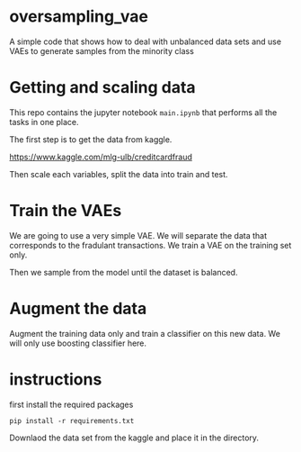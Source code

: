 # oversampling_vae
A simple code that shows how to deal with unbalanced data sets and use VAEs to generate samples from the minority class

# Getting and scaling data
This repo contains the jupyter notebook `main.ipynb` that performs all the tasks in one place.

The first step is to get the data from kaggle.

https://www.kaggle.com/mlg-ulb/creditcardfraud

Then scale each variables, split the data into train and test.

# Train the VAEs
We are going to use a very simple VAE. We will separate the data that corresponds to the fradulant transactions. We train a VAE on the training set only.

Then we sample from the model until the dataset is balanced.

# Augment the data
Augment the training data only and train a classifier on this new data. We will only use boosting classifier here.

# instructions

first install the required packages

`pip install -r requirements.txt`

Downlaod the data set from the kaggle and place it in the directory.